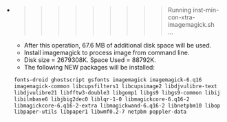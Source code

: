 * >>>>>>>>> Running inst-min-con-xtra-imagemagick.sh ...
  * After this operation, 67.6 MB of additional disk space will be used.
  * Install imagemagick to process image from command line.
  * Disk size = 2679308K. Space Used = 88792K.
  * The following NEW packages will be installed:
  ```bash
  fonts-droid ghostscript gsfonts imagemagick imagemagick-6.q16
  imagemagick-common libcupsfilters1 libcupsimage2 libdjvulibre-text
  libdjvulibre21 libfftw3-double3 libgomp1 libgs9 libgs9-common libijs-0.35
  libilmbase6 libjbig2dec0 liblqr-1-0 libmagickcore-6.q16-2
  libmagickcore-6.q16-2-extra libmagickwand-6.q16-2 libnetpbm10 libopenexr6
  libpaper-utils libpaper1 libwmf0.2-7 netpbm poppler-data
  ```
